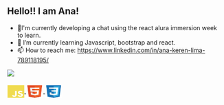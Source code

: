 ## Hello!! I am Ana!

- 🔭I'm currently developing a chat using the react alura immersion week to learn.
- 🌱 I’m currently learning Javascript, bootstrap and react.
- 📫 How to reach me: https://www.linkedin.com/in/ana-keren-lima-789118195/

<div align="left">
  <a href="https://github.com/Anakeren1996/">
  <img height="180em" src="https://github-readme-stats.vercel.app/api/top-langs/?username=Anakeren1996&layout=compact&langs_count=7&theme=dracula"/>
</div>
 
 <div style="display: inline_block"><br>
  <img align="center" alt="Ana-Js" height="30" width="40" src="https://raw.githubusercontent.com/devicons/devicon/master/icons/javascript/javascript-plain.svg">
  <img align="center" alt="Ana-HTML" height="30" width="40" src="https://raw.githubusercontent.com/devicons/devicon/master/icons/html5/html5-original.svg">
  <img align="center" alt="Ana-CSS" height="30" width="40" src="https://raw.githubusercontent.com/devicons/devicon/master/icons/css3/css3-original.svg">
</div>
  

